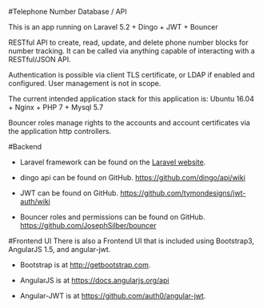 #Telephone Number Database / API

This is an app running on Laravel 5.2 + Dingo + JWT + Bouncer

RESTful API to create, read, update, and delete phone number blocks for number tracking. It can be called via anything capable of interacting with a RESTful/JSON API.

Authentication is possible via client TLS certificate, or LDAP if enabled and configured. User management is not in scope. 

The current intended application stack for this application is: Ubuntu 16.04 + Nginx + PHP 7 + Mysql 5.7

Bouncer roles manage rights to the accounts and account certificates via the application http controllers.


#Backend
* Laravel framework can be found on the [Laravel website](http://laravel.com/docs).

* dingo api can be found on GitHub. https://github.com/dingo/api/wiki

* JWT can be found on GitHub. https://github.com/tymondesigns/jwt-auth/wiki

* Bouncer roles and permissions can be found on GitHub. https://github.com/JosephSilber/bouncer

#Frontend UI 
There is also a Frontend UI that is included using Bootstrap3, AngularJS 1.5, and angular-jwt. 

* Bootstrap is at http://getbootstrap.com. 

* AngularJS is at https://docs.angularjs.org/api

* Angular-JWT is at https://github.com/auth0/angular-jwt. 
